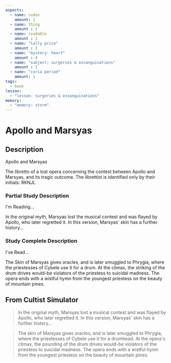 ```yaml
---
aspects: 
  - name: codex
    amount: 1
  - name: thing
    amount : 1
  - name: readable
    amount : 1
  - name: "tally price"
    amount : 2
  - name: "mystery: heart"
    amount : 4
  - name: "subject: surgeries & exsanguinations"
    amount : 1
  - name: "curia period"
    amount: 1
tags:
  - book
lesson:
  - "lesson: surgeries & exsanguinations"
memory:
  - "memory: storm"
---
```


# Apollo and Marsyas

## Description
Apollo and Marsyas

The libretto of a lost opera concerning the contest between Apollo and Marsyas, and its tragic outcome. The librettist is identified only by their initials: RKNJL
### Partial Study Description
I'm Reading...

In the original myth, Marsyas lost the musical contest and was flayed by Apollo, who later regretted it. In this version, Marsyas' skin has a further history...
### Study Complete Description
I've Read...

The Skin of Marsyas gives oracles, and is later smuggled to Phrygia, where the priestesses of Cybele use it for a drum. At the climax, the striking of the drum drives would-be violators of the priestess to suicidal madness. The opera ends with a wistful hymn from the youngest priestess on the beauty of mountain pines.
## From Cultist Simulator
> In the original myth, Marsyas lost a musical contest and was flayed by Apollo, who later regretted it. In this version, Marsyas' skin has a further history...

> The skin of Marsyas gives oracles, and is later smuggled to Phrygia, where the priestesses of Cybele use it for a drumhead. At the opera's climax, the pounding of the drum drives would-be violators of the priestess to suicidal madness. The opera ends with a wistful hymn from the youngest priestess on the beauty of mountain pines.
